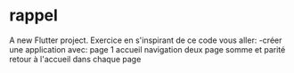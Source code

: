 # rappel

A new Flutter project.
Exercice
en s'inspirant de ce code vous aller:
-créer une application avec:
page 1 accueil navigation
deux page somme et parité
retour à l'accueil dans chaque page
